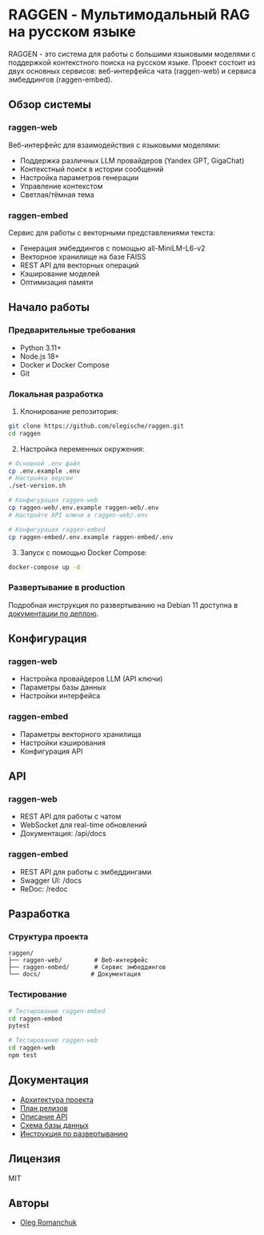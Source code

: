 # RAGGEN - Мультимодальный RAG на русском языке

RAGGEN - это система для работы с большими языковыми моделями с поддержкой контекстного поиска на русском языке. Проект состоит из двух основных сервисов: веб-интерфейса чата (raggen-web) и сервиса эмбеддингов (raggen-embed).

## Обзор системы

### raggen-web
Веб-интерфейс для взаимодействия с языковыми моделями:
- Поддержка различных LLM провайдеров (Yandex GPT, GigaChat)
- Контекстный поиск в истории сообщений
- Настройка параметров генерации
- Управление контекстом
- Светлая/тёмная тема

### raggen-embed
Сервис для работы с векторными представлениями текста:
- Генерация эмбеддингов с помощью all-MiniLM-L6-v2
- Векторное хранилище на базе FAISS
- REST API для векторных операций
- Кэширование моделей
- Оптимизация памяти

## Начало работы

### Предварительные требования
- Python 3.11+
- Node.js 18+
- Docker и Docker Compose
- Git

### Локальная разработка

1. Клонирование репозитория:
```bash
git clone https://github.com/olegische/raggen.git
cd raggen
```

2. Настройка переменных окружения:
```bash
# Основной .env файл
cp .env.example .env
# Настройка версии
./set-version.sh

# Конфигурация raggen-web
cp raggen-web/.env.example raggen-web/.env
# Настройте API ключи в raggen-web/.env

# Конфигурация raggen-embed
cp raggen-embed/.env.example raggen-embed/.env
```

3. Запуск с помощью Docker Compose:
```bash
docker-compose up -d
```

### Развертывание в production
Подробная инструкция по развертыванию на Debian 11 доступна в [документации по деплою](docs/deployment.md).

## Конфигурация

### raggen-web
- Настройка провайдеров LLM (API ключи)
- Параметры базы данных
- Настройки интерфейса

### raggen-embed
- Параметры векторного хранилища
- Настройки кэширования
- Конфигурация API

## API

### raggen-web
- REST API для работы с чатом
- WebSocket для real-time обновлений
- Документация: /api/docs

### raggen-embed
- REST API для работы с эмбеддингами
- Swagger UI: /docs
- ReDoc: /redoc

## Разработка

### Структура проекта
```
raggen/
├── raggen-web/         # Веб-интерфейс
├── raggen-embed/       # Сервис эмбеддингов
└── docs/              # Документация
```

### Тестирование
```bash
# Тестирование raggen-embed
cd raggen-embed
pytest

# Тестирование raggen-web
cd raggen-web
npm test
```

## Документация
- [Архитектура проекта](docs/architecture.md)
- [План релизов](ROADMAP.md)
- [Описание API](docs/app-description.md)
- [Схема базы данных](docs/database-schema.md)
- [Инструкция по развертыванию](docs/deployment.md)

## Лицензия
MIT

## Авторы
- [Oleg Romanchuk](https://github.com/olegische) 